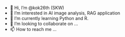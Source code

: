 - 👋 Hi, I’m @kok26th (SKW)
- 👀 I’m interested in AI image analysis, RAG application
- 🌱 I’m currently learning Python and R.
- 💞️ I’m looking to collaborate on ...
- 📫 How to reach me ...

<!---
kok26th/kok26th is a ✨ special ✨ repository because its `README.md` (this file) appears on your GitHub profile.
You can click the Preview link to take a look at your changes.
--->

